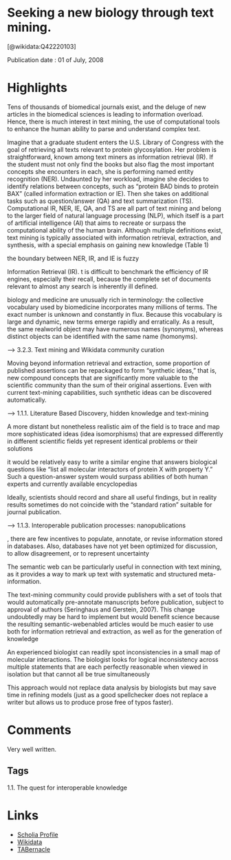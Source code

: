 
Seeking a new biology through text mining.
==========================================
  
  [@wikidata:Q42220103]  
  
Publication date : 01 of July, 2008  

# Highlights

Tens of thousands of biomedical journals exist, and the deluge of new articles in the biomedical
sciences is leading to information overload. Hence, there is much interest in text mining, the use
of computational tools to enhance the human ability to parse and understand complex text.


Imagine that a graduate student enters
the U.S. Library of Congress with the goal
of retrieving all texts relevant to protein
glycosylation. Her problem is straightforward, known among text miners as information retrieval (IR). If the student must
not only find the books but also flag the
most important concepts she encounters
in each, she is performing named entity
recognition (NER). Undaunted by her
workload, imagine she decides to identify relations between concepts, such as
“protein BAD binds to protein BAX” (called
information extraction or IE). Then she
takes on additional tasks such as question/answer (QA) and text summarization
(TS). Computational IR, NER, IE, QA, and
TS are all part of text mining and belong
to the larger field of natural language processing (NLP), which itself is a part of artificial intelligence (AI) that aims to recreate
or surpass the computational ability of
the human brain. Although multiple definitions exist, text mining is typically associated with information retrieval, extraction,
and synthesis, with a special emphasis
on gaining new knowledge (Table 1)


the boundary
between NER, IR, and IE is fuzzy


Information Retrieval (IR). t is difficult to benchmark the efficiency
of IR engines, especially their recall,
because the complete set of documents
relevant to almost any search is inherently
ill defined. 


 biology and medicine are unusually rich
in terminology: the collective vocabulary used by biomedicine incorporates
many millions of terms. The exact number is unknown and constantly in flux.
Because this vocabulary is large and
dynamic, new terms emerge rapidly and
erratically. As a result, the same realworld object may have numerous names
(synonyms), whereas distinct objects
can be identified with the same name
(homonyms).


--> 3.2.3. Text mining and Wikidata community curation



 Moving beyond information
retrieval and extraction, some proportion
of published assertions can be repackaged to form “synthetic ideas,” that is,
new compound concepts that are significantly more valuable to the scientific
community than the sum of their original
assertions.
Even with current text-mining capabilities, such synthetic ideas can be
discovered automatically. 

--> 1.1.1. Literature Based Discovery, hidden knowledge and text-mining

A more distant but nonetheless realistic aim of the
field is to trace and map more sophisticated ideas (idea isomorphisms) that
are expressed differently in different scientific fields yet represent identical
problems or their solutions


 it would be relatively easy to write a similar
engine that answers biological questions like “list all molecular interactors
of protein X with property Y.” Such a
question-answer system would surpass abilities of both human experts
and currently available encyclopedias

 Ideally, scientists
should record and share all useful findings, but in reality results sometimes do
not coincide with the “standard ration”
suitable for journal publication. 

-->  1.1.3. Interoperable publication processes: nanopublications

, there are few incentives to populate, annotate, or
revise information stored in databases.
Also, databases have not yet been optimized for discussion, to allow disagreement, or to represent uncertainty

 The semantic web
can be particularly useful in connection
with text mining, as it provides a way to
mark up text with systematic and structured meta-information.


The text-mining community could provide publishers
with a set of tools that would automatically pre-annotate manuscripts before
publication, subject to approval of
authors (Seringhaus and Gerstein, 2007).
This change undoubtedly may be hard
to implement but would benefit science
because the resulting semantic-webenabled articles would be much easier
to use both for information retrieval and
extraction, as well as for the generation
of knowledge


An experienced biologist can readily
spot inconsistencies in a small map of
molecular interactions. The biologist
looks for logical inconsistency across
multiple statements that are each perfectly reasonable when viewed in isolation but that cannot all be true simultaneously

 This approach would not replace
data analysis by biologists but may save
time in refining models (just as a good
spellchecker does not replace a writer
but allows us to produce prose free of
typos faster).


# Comments

Very well written.

## Tags
1.1. The quest for interoperable knowledge


# Links
  
 * [Scholia Profile](https://scholia.toolforge.org/work/Q42220103)  
 * [Wikidata](https://www.wikidata.org/wiki/Q42220103)  
 * [TABernacle](https://tabernacle.toolforge.org/?#/tab/manual/Q42220103/P921%3BP4510)  

